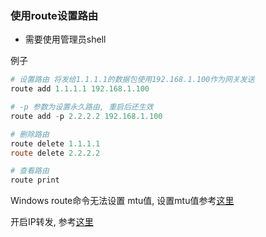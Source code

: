 ### 使用route设置路由

* 需要使用管理员shell

例子
```powershell
# 设置路由 将发给1.1.1.1的数据包使用192.168.1.100作为网关发送
route add 1.1.1.1 192.168.1.100

# -p 参数为设置永久路由, 重启后还生效
route add -p 2.2.2.2 192.168.1.100

# 删除路由
route delete 1.1.1.1
route delete 2.2.2.2

# 查看路由
route print
```

Windows route命令无法设置 mtu值, 设置mtu值参考[这里](./netsh设置.md)

开启IP转发, 参考[这里](./开启IP转发.md)
